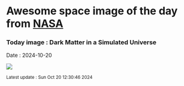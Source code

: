 
# Awesome space image of the day from [NASA](https://api.nasa.gov/)

### Today image : Dark Matter in a Simulated Universe
Date : 2024-10-20

![](https://apod.nasa.gov/apod/image/2410/DarkMatter_KipacAmnh_960.jpg)

<small>Latest update : Sun Oct 20 12:30:46 2024</small>
        